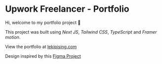 # Upwork Freelancer - Portfolio

Hi, welcome to my portfolio project 👋

This project was built using _Next JS_, _Tailwind CSS_, _TypeScript_ and _Framer motion_.

View the portfolio at [lekipising.com](https://lekipising.com)

Design inspired by this [Figma Project](https://www.figma.com/file/B4tWUAi7mBTWZdR0wWB9Oi/Portfolio-for-Developers?type=design&node-id=0%3A1&t=aNHvHZhiOyfYqyul-1)
